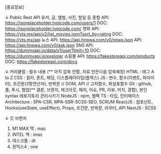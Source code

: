 [중요정보]

↓ Public Rest API
유저, 글, 앨범, 사진, 할일 등 종합
    API: https://jsonplaceholder.typicode.com/users/1
    DOC: https://jsonplaceholder.typicode.com/
영화
    API: https://yts.mx/api/v2/list_movies.json?sort_by=rating
    DOC: https://yts.mx/api
뉴스
    API: https://api.hnpwa.com/v0/news.json
    API: https://api.hnpwa.com/v0/ask.json
SNS
    API: https://dummyapi.io/data/v1/user?limit=10
    DOC: https://dummyapi.io/explorer
쇼핑몰
    API: https://fakestoreapi.com/products
    DOC: https://fakestoreapi.com/docs



↓ 커리큘럼 : 필수 내용 (** 아직 압축 안함, 자료 만든다음 압축예정)
HTML : 태그 A to Z
CSS : 컬러, 폰트, 패딩, 디스플레이타입(플렉스)
JS : 변수, 함수(이벤트, 파라미터), 조건문(3항연산자), 반복문 // DOM, API // 고차함수, 화살표함수
Git : github, 풀, 푸시, 협업(** 클론, 브랜치, 체크아웃, 패치, 이슈, PR, 리뷰, 머지, 경합), 본인 syntax 레포지토리 관리시키기
NodeJS : npm, 웹팩
TS : 타입, 인터페이스
Architecture : SPA-CSR, MPA-SSR-SCSS-SEO, SCRUM
ReactJS : 컴포넌트, Hooks(useState, useEffect), Props, 조건문, 반복문, 라우터, API
NextJS : SCSS



↓ 깃 브랜치
1. M1 MAX 맥 : mac
2. INTEL 맥 : imac
3. 데스크톱 : dt
4. 원믹스4 ; one
